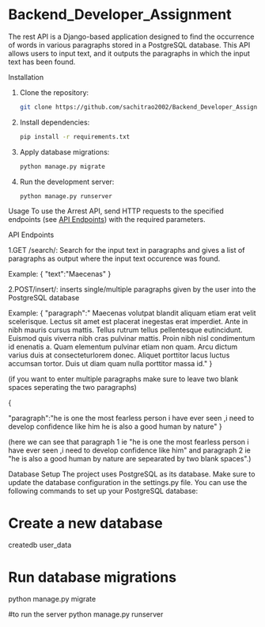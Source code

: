 # Backend_Developer_Assignment
The rest API is a Django-based application designed to find the occurrence of words in various paragraphs stored in a PostgreSQL database. This API allows users to input text, and it outputs the paragraphs in which the input text has been found.

 Installation
1. Clone the repository:
    ```bash
    git clone https://github.com/sachitrao2002/Backend_Developer_Assignment.git
    ```

2. Install dependencies:
    ```bash
    pip install -r requirements.txt
    ```

3. Apply database migrations:
    ```bash
    python manage.py migrate
    ```

4. Run the development server:
    ```bash
    python manage.py runserver
    ```

Usage
To use the Arrest API, send HTTP requests to the specified endpoints (see [API Endpoints](#api-endpoints)) with the required parameters. 


API Endpoints

1.GET /search/: Search for the input text in paragraphs and gives a list of paragraphs as output where the input text occurence was found.

Example:
{
   "text":"Maecenas"
}

2.POST/insert/: inserts single/multiple paragraphs given by the user into the PostgreSQL database

Example:
{
    "paragraph":" Maecenas volutpat blandit aliquam etiam erat velit scelerisque. Lectus sit amet est placerat inegestas erat imperdiet. Ante in nibh mauris cursus mattis. Tellus rutrum tellus pellentesque eutincidunt. Euismod quis viverra nibh cras pulvinar mattis. Proin nibh nisl condimentum id enenatis a. Quam elementum pulvinar etiam non quam. Arcu dictum varius duis at consecteturlorem donec. Aliquet porttitor lacus luctus accumsan tortor. Duis ut diam quam nulla porttitor massa id."
}

(if you want to enter multiple paragraphs make sure to leave two blank spaces seperating the two paragraphs)

{

"paragraph":"he is one the most fearless person i have ever seen ,i need to develop confidence like him  he is also a good human by nature"
}

(here we can see that paragraph 1 ie "he is one the most fearless person i have ever seen ,i need to develop confidence like him" and paragraph 2 ie "he is also a good human by nature are sepearated by two blank spaces".)

Database Setup
The project uses PostgreSQL as its database. Make sure to update the database configuration in the settings.py file. You can use the following commands to set up your PostgreSQL database:

# Create a new database
createdb user_data

# Run database migrations
python manage.py migrate

#to run the server
python manage.py runserver




